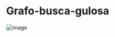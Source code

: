 # Grafo-busca-gulosa
![image](https://github.com/D4Fi/Grafo-busca-gulosa/assets/139288494/89cce102-dba2-404f-a76e-7387cbeccd5e)
